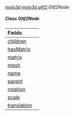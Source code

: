 _[mojo3d](../../modules/mojo3d/mojo3d-module.md):[mojo3d.gltf2](../../modules/mojo3d/mojo3d-gltf2.md).Gltf2Node_
##### Class Gltf2Node

| Fields | |
|:---|:---|
| [children](mojo3d-gltf2-gltf2node-children.md) |  |
| [hasMatrix](mojo3d-gltf2-gltf2node-hasmatrix.md) |  |
| [matrix](mojo3d-gltf2-gltf2node-matrix.md) |  |
| [mesh](mojo3d-gltf2-gltf2node-mesh.md) |  |
| [name](mojo3d-gltf2-gltf2node-name.md) |  |
| [parent](mojo3d-gltf2-gltf2node-parent.md) |  |
| [rotation](mojo3d-gltf2-gltf2node-rotation.md) |  |
| [scale](mojo3d-gltf2-gltf2node-scale.md) |  |
| [translation](mojo3d-gltf2-gltf2node-translation.md) |  |
